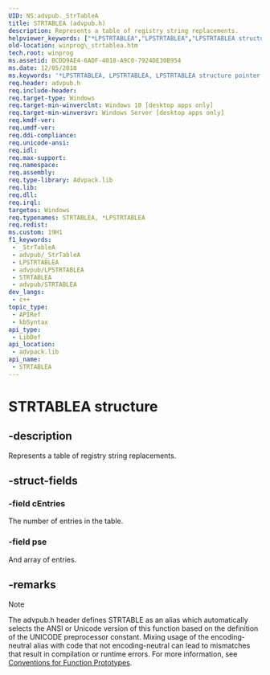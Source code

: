 ```yaml
---
UID: NS:advpub._StrTableA
title: STRTABLEA (advpub.h)
description: Represents a table of registry string replacements.
helpviewer_keywords: ["*LPSTRTABLEA","LPSTRTABLEA","LPSTRTABLEA structure pointer [Windows API]","STRTABLE","STRTABLEA","STRTABLEA structure [Windows API]","_StrTableA","_StrTableA structure [Windows API]","advpub/LPSTRTABLEA","advpub/_StrTableA","winprog._strtablea"]
old-location: winprog\_strtablea.htm
tech.root: winprog
ms.assetid: BCDD9AE4-6ADF-4018-A9C0-7924DE30B954
ms.date: 12/05/2018
ms.keywords: '*LPSTRTABLEA, LPSTRTABLEA, LPSTRTABLEA structure pointer [Windows API], STRTABLE, STRTABLEA, STRTABLEA structure [Windows API], _StrTableA, _StrTableA structure [Windows API], advpub/LPSTRTABLEA, advpub/_StrTableA, winprog._strtablea'
req.header: advpub.h
req.include-header: 
req.target-type: Windows
req.target-min-winverclnt: Windows 10 [desktop apps only]
req.target-min-winversvr: Windows Server [desktop apps only]
req.kmdf-ver: 
req.umdf-ver: 
req.ddi-compliance: 
req.unicode-ansi: 
req.idl: 
req.max-support: 
req.namespace: 
req.assembly: 
req.type-library: Advpack.lib
req.lib: 
req.dll: 
req.irql: 
targetos: Windows
req.typenames: STRTABLEA, *LPSTRTABLEA
req.redist: 
ms.custom: 19H1
f1_keywords:
 - _StrTableA
 - advpub/_StrTableA
 - LPSTRTABLEA
 - advpub/LPSTRTABLEA
 - STRTABLEA
 - advpub/STRTABLEA
dev_langs:
 - c++
topic_type:
 - APIRef
 - kbSyntax
api_type:
 - LibDef
api_location:
 - advpack.lib
api_name:
 - STRTABLEA
---
```


# STRTABLEA structure


## -description

Represents a table of registry string replacements.

## -struct-fields

### -field cEntries

The number of entries in the table.

### -field pse

And array of entries.

## -remarks

> [!NOTE]
> The advpub.h header defines STRTABLE as an alias which automatically selects the ANSI or Unicode version of this function based on the definition of the UNICODE preprocessor constant. Mixing usage of the encoding-neutral alias with code that not encoding-neutral can lead to mismatches that result in compilation or runtime errors. For more information, see [Conventions for Function Prototypes](/windows/win32/intl/conventions-for-function-prototypes).

